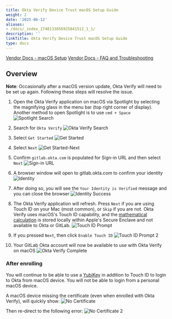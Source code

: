 ```yaml
---
title: Okta Verify Device Trust macOS Setup Guide
weight: 2
date: '2025-06-12'
aliases:
- /docs/_index_1748133856925841512_1_1/
description: ''
linkTitle: Okta Verify Device Trust macOS Setup Guide
type: docs
---
```


<!-- FIXME -->

[Vendor Docs - macOS Setup](https://help.okta.com/eu/en-us/content/topics/end-user/ov-setup-macos.htm)
[Vendor Docs - FAQ and Troubleshooting](https://help.okta.com/eu/en-us/content/topics/end-user/ov-trbl-macos.htm)

## Overview

**Note**: Occasionally after a macOS version update, Okta Verify will need to be set up again. Following these steps will resolve the issue.

1. Open the Okta Verify application on macOS via Spotlight by selecting the magnifying glass in the menu bar (top right corner of display). Another method to open Spotlight is to use `cmd + Space`
![Spotlight Search](/images/it/okta/spotlight.png)

1. Search for `Okta Verify`
![Okta Verify Search](/images/it/okta/okta-verify-search.png)

1. Select `Get Started`
![Get Started](/images/it/okta/get-started.png)

1. Select `Next`
![Get Started-Next](/images/it/okta/get-started-2.png)

1. Confirm `gitlab.okta.com` is populated for Sign-in URL and then select `Next`
![Sign-in URL](/images/it/okta/signin-url.jpg)

1. A browser window will open to gitlab.okta.com to confirm your identity
![Identity](/images/it/okta/identity.png)

1. After doing so, you will see the `Your Identity is Verified` message and you can close the browser
![Identity Success](/images/it/okta/identity-success.png)

1. The Okta Verify application will refresh. Press `Next` if you are using Touch ID on your Mac (most common), or `Skip` if you are not. Okta Verify uses macOS's Touch ID capability, and the [mathematical calculation](https://support.apple.com/en-us/105095) is stored locally within Apple's Secure Enclave and not available to Okta or GitLab.
![Touch ID Prompt](/images/it/okta/touch-id-or-skip.png)

1. If you pressed `Next`, then click `Enable Touch ID`
![Touch ID Prompt 2](/images/it/okta/touch-id-prompt-2.png)

1. Your GitLab Okta account will now be available to use with Okta Verify on macOS
![Okta Verify Complete](/images/it/okta/okta-verify-complete.png)

### After enrolling

You will continue to be able to use a [YubiKey](/handbook/security/corporate/systems/yubikey/) in addition to Touch ID to login to Okta from macOS device. You will not be able to login from a personal macOS device.

A macOS device missing the certificate (even when enrolled with Okta Verify), will quickly show:
![No Certificate](/images/it/okta/no-certificate.png)

Then re-direct to the following error:
![No Certificate 2](/images/it/okta/no-certificate-2.png)
